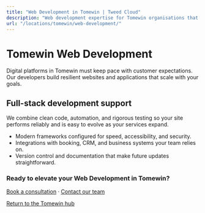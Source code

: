 ```yaml
---
title: "Web Development in Tomewin | Tweed Cloud"
description: "Web development expertise for Tomewin organisations that need dependable platforms."
url: "/locations/tomewin/web-development/"
---
```


# Tomewin Web Development

Digital platforms in Tomewin must keep pace with customer expectations. Our developers build resilient websites and applications that scale with your goals.

## Full-stack development support

We combine clean code, automation, and rigorous testing so your site performs reliably and is easy to evolve as your services expand.

- Modern frameworks configured for speed, accessibility, and security.
- Integrations with booking, CRM, and business systems your team relies on.
- Version control and documentation that make future updates straightforward.

### Ready to elevate your Web Development in Tomewin?

[Book a consultation](/consultation/) · [Contact our team](/contact/)

[Return to the Tomewin hub](/locations/tomewin/)
